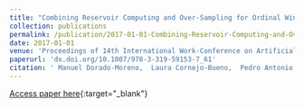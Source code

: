 ```yaml
---
title: "Combining Reservoir Computing and Over-Sampling for Ordinal Wind Power Ramp Prediction"
collection: publications
permalink: /publication/2017-01-01-Combining-Reservoir-Computing-and-Over-Sampling-for-Ordinal-Wind-Power-Ramp-Prediction
date: 2017-01-01
venue: 'Proceedings of 14th International Work-Conference on Artificial and Natural Neural Networks (IWANN2017)'
paperurl: 'dx.doi.org/10.1007/978-3-319-59153-7_61'
citation: ' Manuel Dorado-Moreno,  Laura Cornejo-Bueno,  Pedro Antonio Gutiérrez,  Luis Prieto,  Sancho Salcedo-Sanz,  César Hervás-Martínez, &quot;Combining Reservoir Computing and Over-Sampling for Ordinal Wind Power Ramp Prediction.&quot; Proceedings of 14th International Work-Conference on Artificial and Natural Neural Networks (IWANN2017), Vol. 10305, 2017, pp. 708-719.'
---
```

[Access paper here](http://dx.doi.org/10.1007/978-3-319-59153-7_61){:target="_blank"}
